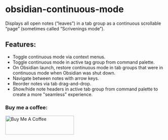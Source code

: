 # obsidian-continuous-mode

Displays all open notes (“leaves”) in a tab group as a continuous scrollable “page” (sometimes called “Scrivenings mode”). 

## Features: 
 - Toggle continuous mode via context menus.
 - Toggle continuous mode in active tag group from command palette.
 - On Obsidian launch, restore continuous mode in tab groups that were in continuous mode when Obsidian was shut down.
 - Navigate between notes with arrow keys.
 - Reorder notes via tab drag-and-drop.
 - Show/hide note headers in active tab group from command palette to create a more "seamless" experience.
 

### Buy me a coffee:

<a href="https://www.buymeacoffee.com/fiLtliTFxQ" target="_blank"><img src="https://cdn.buymeacoffee.com/buttons/v2/default-yellow.png" alt="Buy Me A Coffee" style="height: 60px !important;width: 217px !important;" ></a>

<script type="text/javascript" src="https://cdnjs.buymeacoffee.com/1.0.0/button.prod.min.js" data-name="bmc-button" data-slug="fiLtliTFxQ" data-color="#FFDD00" data-emoji=""  data-font="Cookie" data-text="Buy me a coffee" data-outline-color="#000000" data-font-color="#000000" data-coffee-color="#ffffff" ></script>

